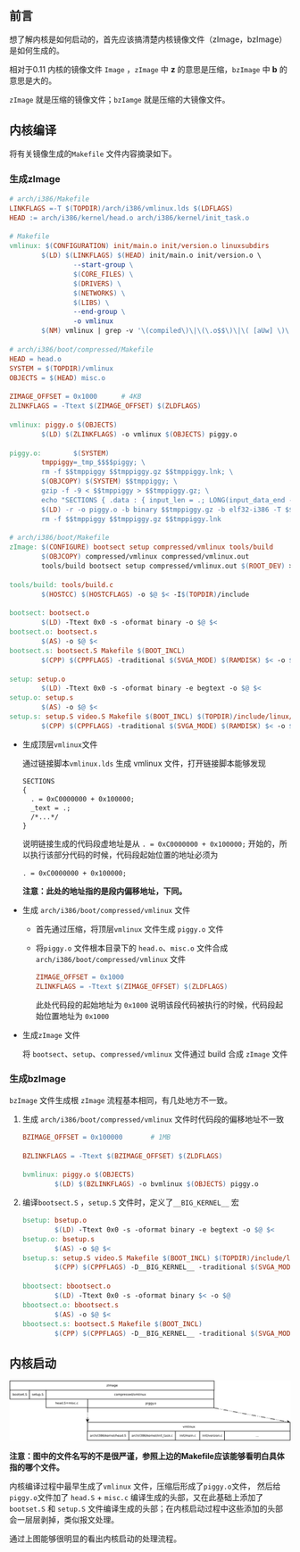 ## 前言

想了解内核是如何启动的，首先应该搞清楚内核镜像文件（zImage，bzImage）是如何生成的。

相对于0.11 内核的镜像文件 `Image` ，`zImage` 中 **z** 的意思是压缩，`bzImage` 中 **b** 的意思是大的。

`zImage` 就是压缩的镜像文件；`bzIamge` 就是压缩的大镜像文件。



## 内核编译

将有关镜像生成的`Makefile` 文件内容摘录如下。

### 生成zImage

```makefile
# arch/i386/Makefile
LINKFLAGS =-T $(TOPDIR)/arch/i386/vmlinux.lds $(LDFLAGS)
HEAD := arch/i386/kernel/head.o arch/i386/kernel/init_task.o

# Makefile
vmlinux: $(CONFIGURATION) init/main.o init/version.o linuxsubdirs
        $(LD) $(LINKFLAGS) $(HEAD) init/main.o init/version.o \
                --start-group \
                $(CORE_FILES) \
                $(DRIVERS) \
                $(NETWORKS) \
                $(LIBS) \
                --end-group \
                -o vmlinux
        $(NM) vmlinux | grep -v '\(compiled\)\|\(\.o$$\)\|\( [aUw] \)\|\(\.\.ng$$\)\|\(LASH[RL]DI\)' | sort > System.map

# arch/i386/boot/compressed/Makefile
HEAD = head.o
SYSTEM = $(TOPDIR)/vmlinux
OBJECTS = $(HEAD) misc.o

ZIMAGE_OFFSET = 0x1000		# 4KB
ZLINKFLAGS = -Ttext $(ZIMAGE_OFFSET) $(ZLDFLAGS)

vmlinux: piggy.o $(OBJECTS)
        $(LD) $(ZLINKFLAGS) -o vmlinux $(OBJECTS) piggy.o

piggy.o:        $(SYSTEM)
        tmppiggy=_tmp_$$$$piggy; \
        rm -f $$tmppiggy $$tmppiggy.gz $$tmppiggy.lnk; \
        $(OBJCOPY) $(SYSTEM) $$tmppiggy; \
        gzip -f -9 < $$tmppiggy > $$tmppiggy.gz; \
        echo "SECTIONS { .data : { input_len = .; LONG(input_data_end - input_data) input_data = .; *(.data) input_data_end = .; }}" > $$tmppiggy.lnk; \
        $(LD) -r -o piggy.o -b binary $$tmppiggy.gz -b elf32-i386 -T $$tmppiggy.lnk; \
        rm -f $$tmppiggy $$tmppiggy.gz $$tmppiggy.lnk

# arch/i386/boot/Makefile
zImage: $(CONFIGURE) bootsect setup compressed/vmlinux tools/build
        $(OBJCOPY) compressed/vmlinux compressed/vmlinux.out
        tools/build bootsect setup compressed/vmlinux.out $(ROOT_DEV) > zImage

tools/build: tools/build.c
        $(HOSTCC) $(HOSTCFLAGS) -o $@ $< -I$(TOPDIR)/include

bootsect: bootsect.o
        $(LD) -Ttext 0x0 -s -oformat binary -o $@ $<
bootsect.o: bootsect.s
        $(AS) -o $@ $<
bootsect.s: bootsect.S Makefile $(BOOT_INCL)
        $(CPP) $(CPPFLAGS) -traditional $(SVGA_MODE) $(RAMDISK) $< -o $@

setup: setup.o
        $(LD) -Ttext 0x0 -s -oformat binary -e begtext -o $@ $<
setup.o: setup.s
        $(AS) -o $@ $<
setup.s: setup.S video.S Makefile $(BOOT_INCL) $(TOPDIR)/include/linux/version.h $(TOPDIR)/include/linux/compile.h
        $(CPP) $(CPPFLAGS) -traditional $(SVGA_MODE) $(RAMDISK) $< -o $@
```



* 生成顶层`vmlinux`文件

  通过链接脚本`vmlinux.lds` 生成 vmlinux 文件，打开链接脚本能够发现

  ```
  SECTIONS
  {
  	. = 0xC0000000 + 0x100000;
  	_text = .;
  	/*...*/
  }
  ```

  说明链接生成的代码段虚地址是从 `. = 0xC0000000 + 0x100000;` 开始的，所以执行该部分代码的时候，代码段起始位置的地址必须为

   `. = 0xC0000000 + 0x100000;`

  **注意：此处的地址指的是段内偏移地址，下同。**

* 生成 `arch/i386/boot/compressed/vmlinux` 文件

  * 首先通过压缩，将顶层`vmlinux` 文件生成 `piggy.o` 文件

  * 将`piggy.o` 文件根本目录下的 `head.o`、`misc.o` 文件合成 `arch/i386/boot/compressed/vmlinux` 文件

    ```makefile
    ZIMAGE_OFFSET = 0x1000
    ZLINKFLAGS = -Ttext $(ZIMAGE_OFFSET) $(ZLDFLAGS)
    ```

    此处代码段的起始地址为 `0x1000` 说明该段代码被执行的时候，代码段起始位置地址为 `0x1000`

* 生成`zImage` 文件

  将 `bootsect`、`setup`、`compressed/vmlinux` 文件通过 build 合成 `zImage` 文件



### 生成bzImage

`bzImage` 文件生成根 `zImage` 流程基本相同，有几处地方不一致。

1. 生成 `arch/i386/boot/compressed/vmlinux` 文件时代码段的偏移地址不一致

   ```makefile
   BZIMAGE_OFFSET = 0x100000       # 1MB
   
   BZLINKFLAGS = -Ttext $(BZIMAGE_OFFSET) $(ZLDFLAGS)
   
   bvmlinux: piggy.o $(OBJECTS)
           $(LD) $(BZLINKFLAGS) -o bvmlinux $(OBJECTS) piggy.o
   ```

2. 编译`bootsect.S` ，`setup.S` 文件时，定义了`__BIG_KERNEL__` 宏

   ```makefile
   bsetup: bsetup.o
           $(LD) -Ttext 0x0 -s -oformat binary -e begtext -o $@ $<
   bsetup.o: bsetup.s
           $(AS) -o $@ $<
   bsetup.s: setup.S video.S Makefile $(BOOT_INCL) $(TOPDIR)/include/linux/version.h $(TOPDIR)/include/linux/compile.h
           $(CPP) $(CPPFLAGS) -D__BIG_KERNEL__ -traditional $(SVGA_MODE) $(RAMDISK) $< -o $@
   
   bbootsect: bbootsect.o
           $(LD) -Ttext 0x0 -s -oformat binary $< -o $@
   bbootsect.o: bbootsect.s
           $(AS) -o $@ $<
   bbootsect.s: bootsect.S Makefile $(BOOT_INCL)
           $(CPP) $(CPPFLAGS) -D__BIG_KERNEL__ -traditional $(SVGA_MODE) $(RAMDISK) $< -o $@
   ```

   

## 内核启动

![zImage_organization](../Pictures/zImage_organization.png)



**注意：图中的文件名写的不是很严谨，参照上边的Makefile应该能够看明白具体指的哪个文件。**



内核编译过程中最早生成了`vmlinux` 文件，压缩后形成了`piggy.o`文件， 然后给`piggy.o`文件加了 `head.S` + `misc.c` 编译生成的头部，又在此基础上添加了 `bootset.S` 和 `setup.S` 文件编译生成的头部；在内核启动过程中这些添加的头部会一层层剥掉，类似报文处理。



通过上图能够很明显的看出内核启动的处理流程。

